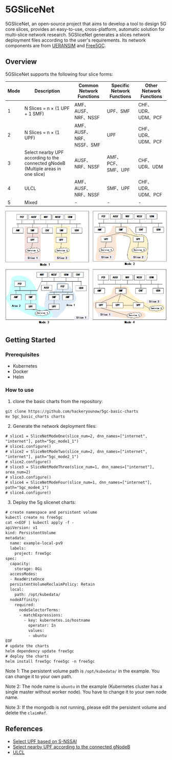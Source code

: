 # 5GSliceNet

5GSliceNet, an open-source project that aims to develop a tool to design 5G core slices, 
provides an easy-to-use, cross-platform, automatic solution for multi-slice network research. 
5GSliceNet generates a slices network deployment files according to the user's requirements. Its network components are from 
[UERANSIM](https://github.com/aligungr/UERANSIM) and [Free5GC](https://github.com/free5gc/free5gc).

## Overview

5GSliceNet supports the following four slice forms:

| Mode | Description                                                                       | Common Network Functions | Specific Network Functions | Other Network Functions |
| --- |-----------------------------------------------------------------------------------|--------------------------|----------------------------|-------------------------|
| 1 | N Slices = n × (1 UPF + 1 SMF)                                                    | AMF、AUSF、NRF、NSSF        | UPF、SMF                    | CHF、UDR、UDM、PCF         |
| 2 | N Slices = n × (1 UPF)                                                            | AMF、AUSF、NRF、NSSF、SMF    | UPF                        | CHF、UDR、UDM、PCF         |
| 3 | Select nearby UPF according to the connected gNodeB (Multiple areas in one slice) | AUSF、NRF、NSSF            | AMF、PCF、SMF、UPF            | CHF、UDR、UDM             |
| 4 | ULCL                                                                              | AMF、AUSF、NRF、NSSF        | SMF、UPF                    | CHF、UDR、UDM、PCF         |
| 5 | Mixed                                                                             | -                        | -                          | -                       |

![](./resources/slicenet.png)

## Getting Started


### Prerequisites
- Kubernetes
- Docker
- Helm

### How to use
1. clone the basic charts from the repository:
```shell
git clone https://github.com/hackeryounow/5gc-basic-charts
mv 5gc_basic_charts charts
```
2. Generate the network deployment files:
```shell
# slice1 = SliceNetModeOne(slice_num=2, dnn_names=["internet", "internet"], path="5gc_mode1_1")
# slice1.configure()
# slice2 = SliceNetModeTwo(slice_num=2, dnn_names=["internet", "internet"], path="5gc_mode2_1")
# slice2.configure()
# slice3 = SliceNetModeThree(slice_num=1, dnn_names=["internet"], area_num=2)
# slice3.configure()
# slice4 = SliceNetModeFour(slice_num=1, dnn_names=["internet"], path="5gc_mode4_1")
# slice4.configure()
```
3. Deploy the 5g slicenet charts:
```shell
# create namespace and persistent volume
kubectl create ns free5gc
cat <<EOF | kubectl apply -f -
apiVersion: v1
kind: PersistentVolume
metadata:
  name: example-local-pv9
  labels:
    project: free5gc
spec:
  capacity:
    storage: 8Gi
  accessModes:
  - ReadWriteOnce
  persistentVolumeReclaimPolicy: Retain
  local:
    path: /opt/kubedata/
  nodeAffinity:
    required:
      nodeSelectorTerms:
      - matchExpressions:
        - key: kubernetes.io/hostname
          operator: In
          values:
          - ubuntu
EOF
# update the charts
helm dependency update free5gc
# deploy the charts
helm install free5gc free5gc -n free5gc
```
Note 1: The persistent volume path is `/opt/kubedata/` in the example. You can change it to your own path. 

Note 2: The node name is `ubuntu` in the example (Kubernetes cluster has a single master without worker node). You have to change it to your own node name.

Note 3: If the mongodb is not running, please edit the persistent volume and delete the `claimRef`.

## References
* [Select UPF based on S-NSSAI](https://github.com/s5uishida/free5gc_ueransim_snssai_upf_sample_config)
* [Select nearby UPF according to the connected gNodeB](https://github.com/s5uishida/free5gc_ueransim_nearby_upf_sample_config)
* [ULCL](https://github.com/s5uishida/free5gc_ueransim_ulcl_sample_config)